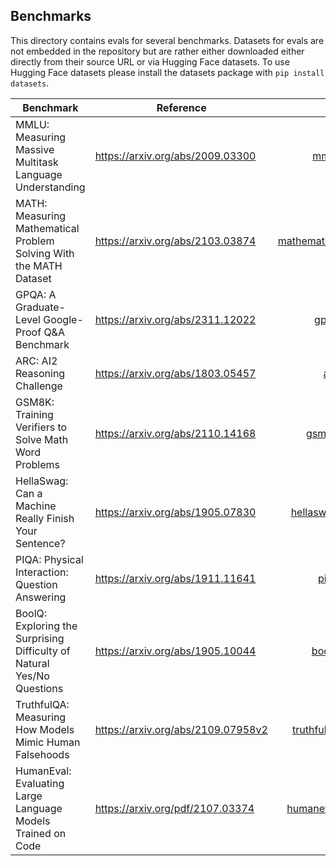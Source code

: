 ## Benchmarks

This directory contains evals for several benchmarks. Datasets for evals are not embedded in the repository but are rather either downloaded either directly from their source URL or via Hugging Face datasets. To use Hugging Face datasets please install the datasets package with `pip install datasets`.

| Benchmark                                                              | Reference                            |                             Code | Dataset      |
|-------------------------|----------------|---------------:|----------------|
| MMLU: Measuring Massive Multitask Language Understanding               | <https://arxiv.org/abs/2009.03300>   |               [mmlu.py](mmlu.py) | Download     |
| MATH: Measuring Mathematical Problem Solving With the MATH Dataset     | <https://arxiv.org/abs/2103.03874>   | [mathematics.py](mathematics.py) | Download     |
| GPQA: A Graduate-Level Google-Proof Q&A Benchmark                      | <https://arxiv.org/abs/2311.12022>   |               [gpqa.py](gpqa.py) | Download     |
| ARC: AI2 Reasoning Challenge                                           | <https://arxiv.org/abs/1803.05457>   |                 [arc.py](arc.py) | Hugging Face |
| GSM8K: Training Verifiers to Solve Math Word Problems                  | <https://arxiv.org/abs/2110.14168>   |             [gsm8k.py](gsm8k.py) | Hugging Face |
| HellaSwag: Can a Machine Really Finish Your Sentence?                  | <https://arxiv.org/abs/1905.07830>   |     [hellaswag.py](hellaswag.py) | Hugging Face |
| PIQA: Physical Interaction: Question Answering                         | <https://arxiv.org/abs/1911.11641>   |               [piqa.py](piqa.py) | Hugging Face |
| BoolQ: Exploring the Surprising Difficulty of Natural Yes/No Questions | <https://arxiv.org/abs/1905.10044>   |             [boolq.py](boolq.py) | Hugging Face |
| TruthfulQA: Measuring How Models Mimic Human Falsehoods                | <https://arxiv.org/abs/2109.07958v2> |   [truthfulqa.py](truthfulqa.py) | Hugging Face |
| HumanEval: Evaluating Large Language Models Trained on Code               | <https://arxiv.org/pdf/2107.03374> |   [humaneval.py](humaneval/humaneval.py) | Hugging Face |
